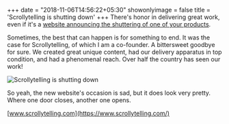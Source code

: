 +++
date = "2018-11-06T14:56:22+05:30"
showonlyimage = false
title = 'Scrollytelling is shutting down'
+++
There's honor in delivering great work, even if it's a [website announcing
the shuttering of one of your products](https://www.scrollytelling.com).
<!--more-->

Sometimes, the best that can happen is for something to end. It was the case
for Scrollytelling, of which I am a co-founder. A bittersweet goodbye for sure.
We created great unique content, had our delivery apparatus in top condition,
and had a phenomenal reach. Over half the country has seen our work!

![Scrollytelling is shutting down][1]

So yeah, the new website's occasion is sad, but it does look very pretty.
Where one door closes, another one opens.

[www.scrollytelling.com](https://www.scrollytelling.com/)

[1]: /img/portfolio/scrolly-shutdown.png
